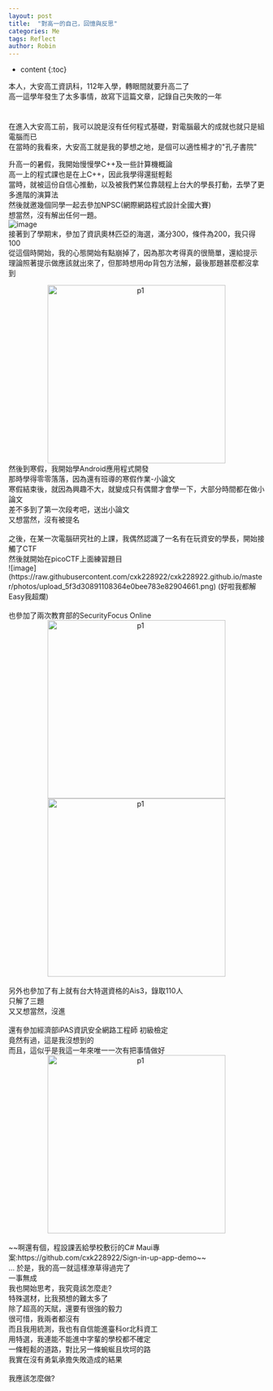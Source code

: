 ```yaml
---
layout: post
title:  "對高一的自己，回憶與反思"
categories: Me
tags: Reflect
author: Robin
---
```


* content
{:toc}

本人，大安高工資訊科，112年入學，轉眼間就要升高二了<br>
高一這學年發生了太多事情，故寫下這篇文章，記錄自己失敗的一年<br>



# 
在進入大安高工前，我可以說是沒有任何程式基礎，對電腦最大的成就也就只是組電腦而已<br>
在當時的我看來，大安高工就是我的夢想之地，是個可以適性楊才的"孔子書院"<br>

升高一的暑假，我開始慢慢學C\+\+及一些計算機概論<br>
高一上的程式課也是在上C\+\+，因此我學得還挺輕鬆<br>
當時，就被這份自信心推動，以及被我們某位靠競程上台大的學長打動，去學了更多進階的演算法<br>
然後就邀幾個同學一起去參加NPSC(網際網路程式設計全國大賽)<br>
想當然，沒有解出任何一題。<br>
![image](https://hackmd.io/_uploads/HJmMhqT8R.png)
<br>
接著到了學期末，參加了資訊奧林匹亞的海選，滿分300，條件為200，我只得100<br>
從這個時開始，我的心態開始有點崩掉了，因為那次考得真的很簡單，還給提示<br>
理論照著提示做應該就出來了，但那時想用dp背包方法解，最後那題甚麼都沒拿到<br>
<div align="center">
	<img src="https://hackmd.io/_uploads/rk1d3qTU0.png" alt="p1" width="350">
</div>
然後到寒假，我開始學Android應用程式開發<br>
那時學得零零落落，因為還有班導的寒假作業-小論文<br>
寒假結束後，就因為興趣不大，就變成只有偶爾才會學一下，大部分時間都在做小論文<br>
差不多到了第一次段考吧，送出小論文<br>
又想當然，沒有被提名<br>
<br>
之後，在某一次電腦研究社的上課，我偶然認識了一名有在玩資安的學長，開始接觸了CTF<br>
然後就開始在picoCTF上面練習題目<br>
![image](https://raw.githubusercontent.com/cxk228922/cxk228922.github.io/master/photos/upload_5f3d30891108364e0bee783e82904661.png)
(好啦我都解Easy我超爛)<br>
<br>
也參加了兩次教育部的SecurityFocus Online
<div align="center">
	<img src="https://hackmd.io/_uploads/HyQHVf0IR.png" alt="p1" width="350">
	<img src="https://hackmd.io/_uploads/HyN5Uf080.png" alt="p1" width="350">
</div>
<br>
另外也參加了有上就有台大特選資格的Ais3，錄取110人<br>
只解了三題<br>
又又想當然，沒進<br>
<br>
還有參加經濟部iPAS資訊安全網路工程師 初級檢定<br>
竟然有過，這是我沒想到的<br>
而且，這似乎是我這一年來唯一一次有把事情做好<br>
<div align="center">
	<img src="https://hackmd.io/_uploads/S1V4VANPA.png" alt="p1" width="350">
</div>
<br>
~~啊還有個，程設課丟給學校敷衍的C# Maui專案:https://github.com/cxk228922/Sign-in-up-app-demo~~
<br>
...
於是，我的高一就這樣潦草得過完了<br>
一事無成<br>
我也開始思考，我究竟該怎麼走?<br>
特殊選材，比我預想的難太多了<br>
除了超高的天賦，還要有很強的毅力<br>
很可惜，我兩者都沒有<br>
而且我用統測，我也有自信能進臺科or北科資工<br>
用特選，我連能不能進中字輩的學校都不確定<br>
一條輕鬆的道路，對比另一條蜿蜒且坎坷的路<br>
我實在沒有勇氣承擔失敗造成的結果<br>
<br>
我應該怎麼做?
